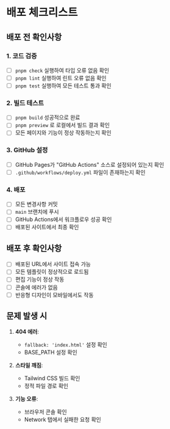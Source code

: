 # 배포 체크리스트

## 배포 전 확인사항

### 1. 코드 검증
- [ ] `pnpm check` 실행하여 타입 오류 없음 확인
- [ ] `pnpm lint` 실행하여 린트 오류 없음 확인
- [ ] `pnpm test` 실행하여 모든 테스트 통과 확인

### 2. 빌드 테스트
- [ ] `pnpm build` 성공적으로 완료
- [ ] `pnpm preview` 로 로컬에서 빌드 결과 확인
- [ ] 모든 페이지와 기능이 정상 작동하는지 확인

### 3. GitHub 설정
- [ ] GitHub Pages가 "GitHub Actions" 소스로 설정되어 있는지 확인
- [ ] `.github/workflows/deploy.yml` 파일이 존재하는지 확인

### 4. 배포
- [ ] 모든 변경사항 커밋
- [ ] `main` 브랜치에 푸시
- [ ] GitHub Actions에서 워크플로우 성공 확인
- [ ] 배포된 사이트에서 최종 확인

## 배포 후 확인사항

- [ ] 배포된 URL에서 사이트 접속 가능
- [ ] 모든 템플릿이 정상적으로 로드됨
- [ ] 편집 기능이 정상 작동
- [ ] 콘솔에 에러가 없음
- [ ] 반응형 디자인이 모바일에서도 작동

## 문제 발생 시

1. **404 에러**: 
   - `fallback: 'index.html'` 설정 확인
   - BASE_PATH 설정 확인

2. **스타일 깨짐**:
   - Tailwind CSS 빌드 확인
   - 정적 파일 경로 확인

3. **기능 오류**:
   - 브라우저 콘솔 확인
   - Network 탭에서 실패한 요청 확인